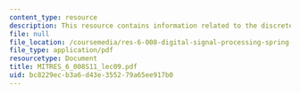 ```yaml
---
content_type: resource
description: This resource contains information related to the discrete fourier transform.
file: null
file_location: /coursemedia/res-6-008-digital-signal-processing-spring-2011/bc8229ecb3a6d43e355279a65ee917b0_MITRES_6_008S11_lec09.pdf
file_type: application/pdf
resourcetype: Document
title: MITRES_6_008S11_lec09.pdf
uid: bc8229ec-b3a6-d43e-3552-79a65ee917b0
---
```

